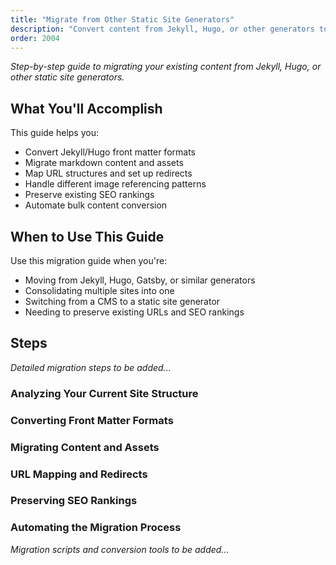 ```yaml
---
title: "Migrate from Other Static Site Generators"
description: "Convert content from Jekyll, Hugo, or other generators to MyLittleContentEngine"
order: 2004
---
```


*Step-by-step guide to migrating your existing content from Jekyll, Hugo, or other static site generators.*

## What You'll Accomplish

This guide helps you:
- Convert Jekyll/Hugo front matter formats
- Migrate markdown content and assets
- Map URL structures and set up redirects
- Handle different image referencing patterns
- Preserve existing SEO rankings
- Automate bulk content conversion

## When to Use This Guide

Use this migration guide when you're:
- Moving from Jekyll, Hugo, Gatsby, or similar generators
- Consolidating multiple sites into one
- Switching from a CMS to a static site generator
- Needing to preserve existing URLs and SEO rankings

## Steps

*Detailed migration steps to be added...*

### Analyzing Your Current Site Structure
### Converting Front Matter Formats
### Migrating Content and Assets
### URL Mapping and Redirects
### Preserving SEO Rankings
### Automating the Migration Process

*Migration scripts and conversion tools to be added...*